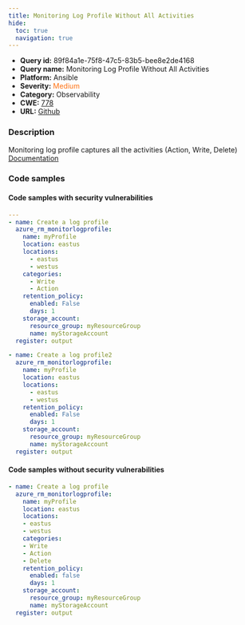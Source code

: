 ```yaml
---
title: Monitoring Log Profile Without All Activities
hide:
  toc: true
  navigation: true
---
```


<style>
  .highlight .hll {
    background-color: #ff171742;
  }
  .md-content {
    max-width: 1100px;
    margin: 0 auto;
  }
</style>

-   **Query id:** 89f84a1e-75f8-47c5-83b5-bee8e2de4168
-   **Query name:** Monitoring Log Profile Without All Activities
-   **Platform:** Ansible
-   **Severity:** <span style="color:#ff7213">Medium</span>
-   **Category:** Observability
-   **CWE:** <a href="https://cwe.mitre.org/data/definitions/778.html" onclick="newWindowOpenerSafe(event, 'https://cwe.mitre.org/data/definitions/778.html')">778</a>
-   **URL:** [Github](https://github.com/Checkmarx/kics/tree/master/assets/queries/ansible/azure/monitoring_log_profile_without_all_activities)

### Description
Monitoring log profile captures all the activities (Action, Write, Delete)<br>
[Documentation](https://docs.ansible.com/ansible/latest/collections/azure/azcollection/azure_rm_monitorlogprofile_module.html)

### Code samples
#### Code samples with security vulnerabilities
```yaml title="Positive test num. 1 - yaml file" hl_lines="9 21"
---
- name: Create a log profile
  azure_rm_monitorlogprofile:
    name: myProfile
    location: eastus
    locations:
      - eastus
      - westus
    categories:
      - Write
      - Action
    retention_policy:
      enabled: False
      days: 1
    storage_account:
      resource_group: myResourceGroup
      name: myStorageAccount
  register: output

- name: Create a log profile2
  azure_rm_monitorlogprofile:
    name: myProfile
    location: eastus
    locations:
      - eastus
      - westus
    retention_policy:
      enabled: False
      days: 1
    storage_account:
      resource_group: myResourceGroup
      name: myStorageAccount
  register: output

```


#### Code samples without security vulnerabilities
```yaml title="Negative test num. 1 - yaml file"
- name: Create a log profile
  azure_rm_monitorlogprofile:
    name: myProfile
    location: eastus
    locations:
    - eastus
    - westus
    categories:
    - Write
    - Action
    - Delete
    retention_policy:
      enabled: false
      days: 1
    storage_account:
      resource_group: myResourceGroup
      name: myStorageAccount
  register: output

```
